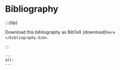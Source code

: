 # Bibliography

:::{tip}

Download this bibliography as BibTeX {download}`here </bibliography.bib>`.

:::

```{bibliography} /bibliography.bib
---
all:
---
```
